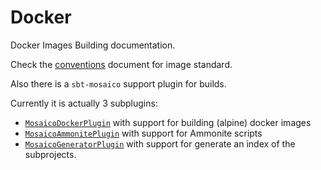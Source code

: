 # Docker

Docker Images Building documentation.

Check the [conventions](conventions.md) document for image standard.

Also there is a `sbt-mosaico` support plugin for builds.

Currently it is actually 3 subplugins:

- [`MosaicoDockerPlugin`](docker.md) with support for building (alpine) docker images
- [`MosaicoAmmonitePlugin`](ammonite.md) with support for Ammonite scripts
- [`MosaicoGeneratorPlugin`](generator.md) with support for generate an index of the subprojects.



